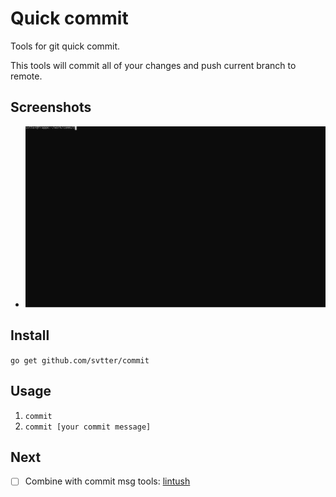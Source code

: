 # Quick commit

Tools for git quick commit.

This tools will commit all of your changes and push current branch to remote.


## Screenshots

- ![Example](./screenshots/example.svg)


## Install

`go get github.com/svtter/commit`


## Usage

1. `commit`
2. `commit [your commit message]`

## Next

- [ ] Combine with commit msg tools: [lintush](https://github.com/google/lintush)


